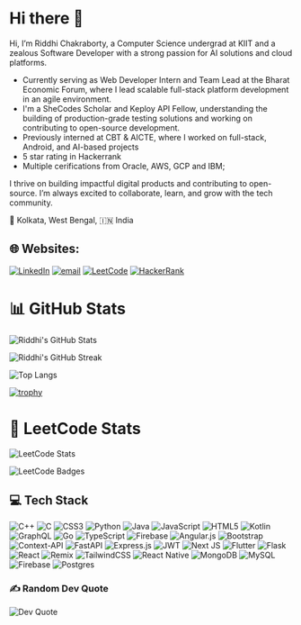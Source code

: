 # Hi there 👋

Hi, I’m Riddhi Chakraborty, a Computer Science undergrad at KIIT and a zealous Software Developer with a strong passion for AI solutions and cloud platforms. 
- Currently serving as Web Developer Intern and Team Lead at the Bharat Economic Forum, where I lead scalable full-stack platform development in an agile environment.
- I'm a SheCodes Scholar and Keploy API Fellow, understanding the building of production-grade testing solutions and working on contributing to open-source development.
- Previously interned at CBT & AICTE, where I worked on full-stack, Android, and AI-based projects
- 5 star rating in Hackerrank
- Multiple cerifications from Oracle, AWS, GCP and IBM;

I thrive on building impactful digital products and contributing to open-source. I’m always excited to collaborate, learn, and grow with the tech community.

📍 Kolkata, West Bengal, 🇮🇳 India

## 🌐 Websites:
[![LinkedIn](https://img.shields.io/badge/LinkedIn-%230077B5.svg?logo=linkedin&logoColor=white)](https://linkedin.com/in/https://www.linkedin.com/in/riddhi-chakraborty-334069279) 
[![email](https://img.shields.io/badge/Email-D14836?logo=gmail&logoColor=white)](mailto:chakrabortyriddhi88@gmail.com) 
[![LeetCode](https://img.shields.io/badge/LeetCode-FFA116?logo=leetcode&logoColor=white)](https://leetcode.com/u/Riddzz_stack)
[![HackerRank](https://img.shields.io/badge/HackerRank-2EC866?logo=hackerrank&logoColor=white)](https://www.hackerrank.com/profile/chakrabortyridd1)


 # 📊 GitHub Stats

![Riddhi's GitHub Stats](https://github-readme-stats.vercel.app/api?username=riddhi-testcases&show_icons=true&theme=radical&count_private=true) 

![Riddhi's GitHub Streak](https://nirzak-streak-stats.vercel.app/?user=riddhi-testcases&theme=radical&show_icons=true&count_private=true)

![Top Langs](https://github-readme-stats.vercel.app/api/top-langs/?username=riddhi-testcases&layout=compact&theme=radical&hide_progress=true&langs_count=8)

[![trophy](https://github-profile-trophy.vercel.app/?username=riddhi-testcases&theme=radical&row=1&margin-w=15)](https://github.com/ryo-ma/github-profile-trophy)


# 🧠 LeetCode Stats

![LeetCode Stats](https://leetcard.jacoblin.cool/Riddzz_stack)

![LeetCode Badges](https://leetcode-badge-showcase.vercel.app/api?username=Riddzz_stack&animated=true&theme=dark)


## 💻 Tech Stack

![C++](https://img.shields.io/badge/c++-%2300599C.svg?style=for-the-badge&logo=c%2B%2B&logoColor=white) ![C](https://img.shields.io/badge/c-%2300599C.svg?style=for-the-badge&logo=c&logoColor=white) ![CSS3](https://img.shields.io/badge/css3-%231572B6.svg?style=for-the-badge&logo=css3&logoColor=white) ![Python](https://img.shields.io/badge/python-3670A0?style=for-the-badge&logo=python&logoColor=ffdd54) ![Java](https://img.shields.io/badge/java-%23ED8B00.svg?style=for-the-badge&logo=openjdk&logoColor=white) ![JavaScript](https://img.shields.io/badge/javascript-%23323330.svg?style=for-the-badge&logo=javascript&logoColor=%23F7DF1E) ![HTML5](https://img.shields.io/badge/html5-%23E34F26.svg?style=for-the-badge&logo=html5&logoColor=white) ![Kotlin](https://img.shields.io/badge/kotlin-%237F52FF.svg?style=for-the-badge&logo=kotlin&logoColor=white) ![GraphQL](https://img.shields.io/badge/-GraphQL-E10098?style=for-the-badge&logo=graphql&logoColor=white) ![Go](https://img.shields.io/badge/go-%2300ADD8.svg?style=for-the-badge&logo=go&logoColor=white) ![TypeScript](https://img.shields.io/badge/typescript-%23007ACC.svg?style=for-the-badge&logo=typescript&logoColor=white) ![Firebase](https://img.shields.io/badge/firebase-%23039BE5.svg?style=for-the-badge&logo=firebase) ![Angular.js](https://img.shields.io/badge/angular.js-%23E23237.svg?style=for-the-badge&logo=angularjs&logoColor=white) ![Bootstrap](https://img.shields.io/badge/bootstrap-%238511FA.svg?style=for-the-badge&logo=bootstrap&logoColor=white) ![Context-API](https://img.shields.io/badge/Context--Api-000000?style=for-the-badge&logo=react) ![FastAPI](https://img.shields.io/badge/FastAPI-005571?style=for-the-badge&logo=fastapi) ![Express.js](https://img.shields.io/badge/express.js-%23404d59.svg?style=for-the-badge&logo=express&logoColor=%2361DAFB) ![JWT](https://img.shields.io/badge/JWT-black?style=for-the-badge&logo=JSON%20web%20tokens) ![Next JS](https://img.shields.io/badge/Next-black?style=for-the-badge&logo=next.js&logoColor=white) ![Flutter](https://img.shields.io/badge/Flutter-%2302569B.svg?style=for-the-badge&logo=Flutter&logoColor=white) ![Flask](https://img.shields.io/badge/flask-%23000.svg?style=for-the-badge&logo=flask&logoColor=white) ![React](https://img.shields.io/badge/react-%2320232a.svg?style=for-the-badge&logo=react&logoColor=%2361DAFB) ![Remix](https://img.shields.io/badge/remix-%23000.svg?style=for-the-badge&logo=remix&logoColor=white) ![TailwindCSS](https://img.shields.io/badge/tailwindcss-%2338B2AC.svg?style=for-the-badge&logo=tailwind-css&logoColor=white) ![React Native](https://img.shields.io/badge/react_native-%2320232a.svg?style=for-the-badge&logo=react&logoColor=%2361DAFB) ![MongoDB](https://img.shields.io/badge/MongoDB-%234ea94b.svg?style=for-the-badge&logo=mongodb&logoColor=white) ![MySQL](https://img.shields.io/badge/mysql-4479A1.svg?style=for-the-badge&logo=mysql&logoColor=white) ![Firebase](https://img.shields.io/badge/firebase-a08021?style=for-the-badge&logo=firebase&logoColor=ffcd34) ![Postgres](https://img.shields.io/badge/postgres-%23316192.svg?style=for-the-badge&logo=postgresql&logoColor=white)

### ✍️ Random Dev Quote

![Dev Quote](https://quotes-github-readme.vercel.app/api?type=horizontal&theme=radical)



